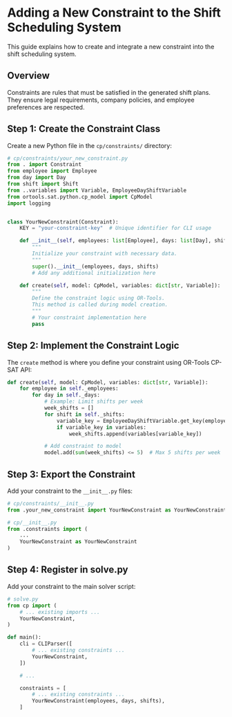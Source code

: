 # Adding a New Constraint to the Shift Scheduling System

This guide explains how to create and integrate a new constraint into the shift scheduling system.

## Overview

Constraints are rules that must be satisfied in the generated shift plans. They ensure legal requirements, company policies, and employee preferences are respected.

## Step 1: Create the Constraint Class

Create a new Python file in the `cp/constraints/` directory:

```python
# cp/constraints/your_new_constraint.py
from . import Constraint
from employee import Employee
from day import Day
from shift import Shift
from ..variables import Variable, EmployeeDayShiftVariable
from ortools.sat.python.cp_model import CpModel
import logging


class YourNewConstraint(Constraint):
    KEY = "your-constraint-key"  # Unique identifier for CLI usage

    def __init__(self, employees: list[Employee], days: list[Day], shifts: list[Shift]):
        """
        Initialize your constraint with necessary data.
        """
        super().__init__(employees, days, shifts)
        # Add any additional initialization here

    def create(self, model: CpModel, variables: dict[str, Variable]):
        """
        Define the constraint logic using OR-Tools.
        This method is called during model creation.
        """
        # Your constraint implementation here
        pass
```

## Step 2: Implement the Constraint Logic

The `create` method is where you define your constraint using OR-Tools CP-SAT API:

```python
def create(self, model: CpModel, variables: dict[str, Variable]):
    for employee in self._employees:
        for day in self._days:
            # Example: Limit shifts per week
            week_shifts = []
            for shift in self._shifts:
                variable_key = EmployeeDayShiftVariable.get_key(employee, day, shift)
                if variable_key in variables:
                    week_shifts.append(variables[variable_key])

            # Add constraint to model
            model.add(sum(week_shifts) <= 5)  # Max 5 shifts per week
```

## Step 3: Export the Constraint

Add your constraint to the `__init__.py` files:

```python
# cp/constraints/__init__.py
from .your_new_constraint import YourNewConstraint as YourNewConstraint
```
```python
# cp/__init__.py
from .constraints import (
    ...
    YourNewConstraint as YourNewConstraint
)

```
## Step 4: Register in solve.py

Add your constraint to the main solver script:

```python
# solve.py
from cp import (
    # ... existing imports ...
    YourNewConstraint,
)

def main():
    cli = CLIParser([
        # ... existing constraints ...
        YourNewConstraint,
    ])

    # ...

    constraints = [
        # ... existing constraints ...
        YourNewConstraint(employees, days, shifts),
    ]
```
